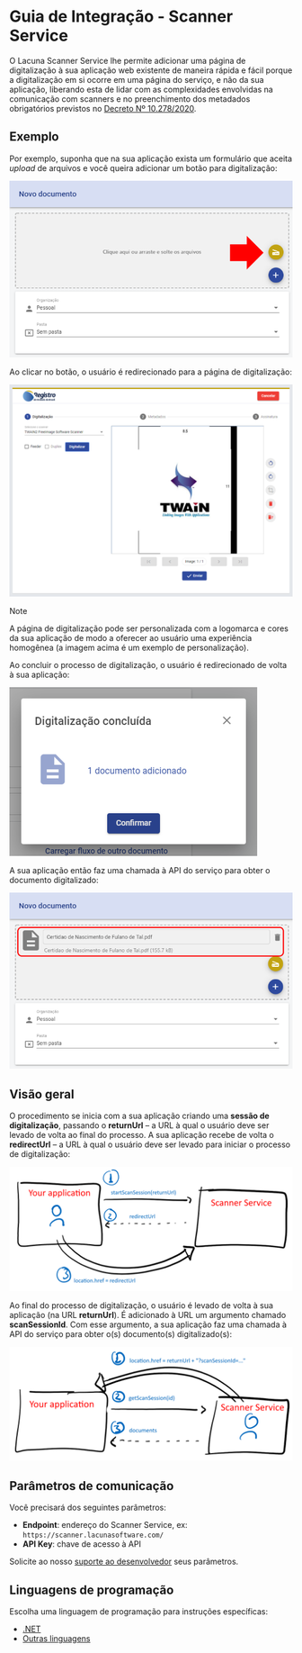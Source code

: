 ﻿# Guia de Integração - Scanner Service

O Lacuna Scanner Service lhe permite adicionar uma página de digitalização à sua aplicação web existente de maneira rápida e fácil porque
a digitalização em si ocorre em uma página do serviço, e não da sua aplicação, liberando esta de lidar com as complexidades envolvidas na
comunicação com scanners e no preenchimento dos metadados obrigatórios previstos no [Decreto Nº 10.278/2020](http://www.planalto.gov.br/ccivil_03/_Ato2019-2022/2020/Decreto/D10278.htm).

## Exemplo

Por exemplo, suponha que na sua aplicação exista um formulário que aceita *upload* de arquivos e você queira adicionar um botão para digitalização:

![Demo step 1](../../../../images/scanner/demo-1.png)

Ao clicar no botão, o usuário é redirecionado para a página de digitalização:

![Demo step 2](../../../../images/scanner/demo-2.png)

> [!NOTE]
> A página de digitalização pode ser personalizada com a logomarca e cores da sua aplicação de modo a oferecer ao usuário uma experiência
> homogênea (a imagem acima é um exemplo de personalização).

Ao concluir o processo de digitalização, o usuário é redirecionado de volta à sua aplicação:

![Demo step 3](../../../../images/scanner/demo-3.png)

A sua aplicação então faz uma chamada à API do serviço para obter o documento digitalizado:

![Demo step 4](../../../../images/scanner/demo-4.png)

## Visão geral

O procedimento se inicia com a sua aplicação criando uma **sessão de digitalização**, passando o **returnUrl** &ndash; a URL à qual o usuário deve ser
levado de volta ao final do processo. A sua aplicação recebe de volta o **redirectUrl** &ndash; a URL à qual o usuário deve ser levado para iniciar o
processo de digitalização:

![Integration part 1](../../../../images/scanner/integration-1.png)

Ao final do processo de digitalização, o usuário é levado de volta à sua aplicação (na URL **returnUrl**). É adicionado à URL um argumento chamado **scanSessionId**.
Com esse argumento, a sua aplicação faz uma chamada à API do serviço para obter o(s) documento(s) digitalizado(s):

![Integration part 2](../../../../images/scanner/integration-2.png)

## Parâmetros de comunicação

Você precisará dos seguintes parâmetros:

* **Endpoint**: endereço do Scanner Service, ex: `https://scanner.lacunasoftware.com/`
* **API Key**: chave de acesso à API

Solicite ao nosso [suporte ao desenvolvedor](mailto:suporte@lacunasoftware.com) seus parâmetros.

## Linguagens de programação

Escolha uma linguagem de programação para instruções específicas:

* [.NET](dotnet.md)
* [Outras linguagens](other.md)
